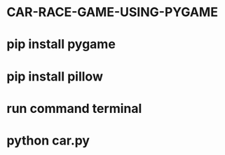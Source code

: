 # CAR-RACE-GAME-USING-PYGAME
# pip install pygame
# pip install pillow
# run command terminal
# python car.py
